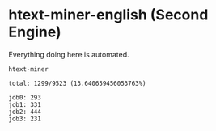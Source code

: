 # htext-miner-english (Second Engine)

Everything doing here is automated.

```
htext-miner

total: 1299/9523 (13.640659456053763%)

job0: 293
job1: 331
job2: 444
job3: 231
```